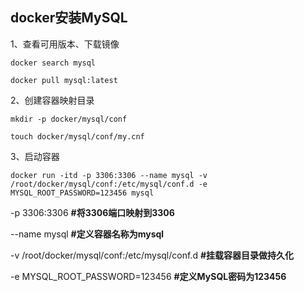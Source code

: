 ## docker安装MySQL

1、查看可用版本、下载镜像

`docker search mysql`

`docker pull mysql:latest`

2、创建容器映射目录

`mkdir -p docker/mysql/conf`

`touch docker/mysql/conf/my.cnf`

3、启动容器

`docker run -itd -p 3306:3306 --name mysql -v /root/docker/mysql/conf:/etc/mysql/conf.d -e MYSQL_ROOT_PASSWORD=123456 mysql`



-p  3306:3306  															**#将3306端口映射到3306**

--name   mysql  														  **#定义容器名称为mysql**

-v /root/docker/mysql/conf:/etc/mysql/conf.d      **#挂载容器目录做持久化**                                    

-e MYSQL_ROOT_PASSWORD=123456					**#定义MySQL密码为123456**